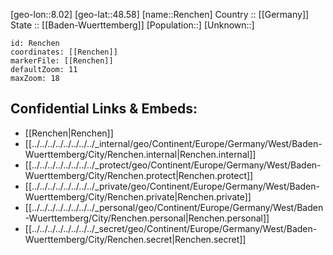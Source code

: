 ﻿---
location: [48.58,8.02] 
mapzoom: [7,12] 
mapmarker: city 
type: City
tags:
- geo/City


SpocWebEntityId: 33707
isDeleted: false
confidential: public

---
[geo-lon::8.02] 
[geo-lat::48.58] 
[name::Renchen] 
Country :: [[Germany]]  
State :: [[Baden-Wuerttemberg]] 
[Population::] 
[Unknown::] 


```leaflet
id: Renchen
coordinates: [[Renchen]] 
markerFile: [[Renchen]] 
defaultZoom: 11 
maxZoom: 18
```


## Confidential Links & Embeds: 
- [[Renchen|Renchen]]  
- [[../../../../../../../../_internal/geo/Continent/Europe/Germany/West/Baden-Wuerttemberg/City/Renchen.internal|Renchen.internal]] 
- [[../../../../../../../../_protect/geo/Continent/Europe/Germany/West/Baden-Wuerttemberg/City/Renchen.protect|Renchen.protect]] 
- [[../../../../../../../../_private/geo/Continent/Europe/Germany/West/Baden-Wuerttemberg/City/Renchen.private|Renchen.private]] 
- [[../../../../../../../../_personal/geo/Continent/Europe/Germany/West/Baden-Wuerttemberg/City/Renchen.personal|Renchen.personal]] 
- [[../../../../../../../../_secret/geo/Continent/Europe/Germany/West/Baden-Wuerttemberg/City/Renchen.secret|Renchen.secret]] 
